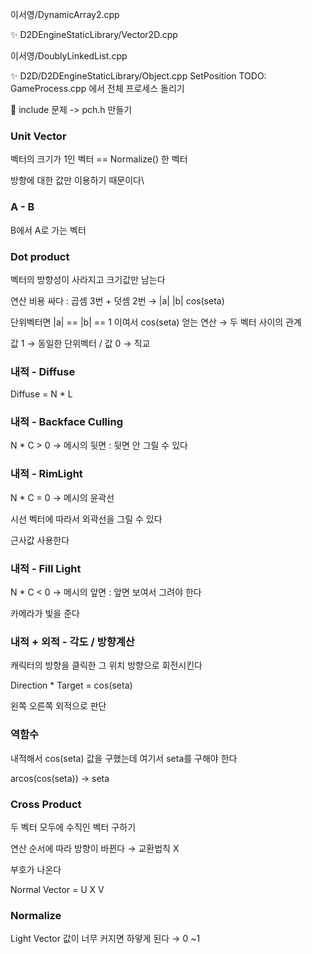 이서영/DynamicArray2.cpp

✨ D2DEngineStaticLibrary/Vector2D.cpp

이서영/DoublyLinkedList.cpp

✨ D2D/D2DEngineStaticLibrary/Object.cpp SetPosition
TODO: GameProcess.cpp 에서 전체 프로세스 돌리기

🐛 include 문제 -> pch.h 만들기

### Unit Vector

벡터의 크기가 1인 벡터 == Normalize() 한 벡터 

방향에 대한 값만 이용하기 때문이다\

### A - B

B에서 A로 가는 벡터

### Dot product

벡터의 방향성이 사라지고 크기값만 남는다

연산 비용 싸다 : 곱셈 3번 + 덧셈 2번 → |a| |b| cos(seta)

단위벡터면 |a| == |b| == 1 이여서 cos(seta) 얻는 연산 → 두 벡터 사이의 관계

값 1 → 동일한 단위벡터 / 값 0 → 직교

### 내적 - Diffuse

Diffuse = N * L

### 내적 - Backface Culling

N * C > 0 → 메시의 뒷면 : 뒷면 안 그릴 수 있다

### 내적 - RimLight

N * C = 0 → 메시의 윤곽선

시선 벡터에 따라서 외곽선을 그릴 수 있다

근사값 사용한다 

### 내적 - Fill Light

N * C < 0 → 메시의 앞면 : 앞면 보여서 그려야 한다 

카메라가 빛을 준다

### 내적 + 외적 - 각도 / 방향계산

캐릭터의 방향을 클릭한 그 위치 방향으로 회전시킨다 

Direction * Target = cos(seta)

왼쪽 오른쪽 외적으로 판단

### 역함수

내적해서 cos(seta) 값을 구했는데 여기서 seta를 구해야 한다

arcos(cos(seta)) → seta

### Cross Product

두 벡터 모두에 수직인 벡터 구하기 

연산 순서에 따라 방향이 바뀐다 → 교환법칙 X

부호가 나온다

Normal Vector = U X V

### Normalize

Light Vector 값이 너무 커지면 하얗게 된다 → 0 ~1
